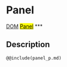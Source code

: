 # Panel
<span class="inheritance">
<a href="#Documentation/core/dom">DOM</a>
<a class="inheritance" href="#Documentation/elements/panel"><mark>Panel</mark></a>
</span>
***

## Description

```div-parameter
@@include(panel_p.md)
```